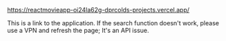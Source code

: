 https://reactmovieapp-oi24la62g-dprcolds-projects.vercel.app/

This is a link to the application. If the search function doesn't work, please use a VPN and refresh the page;
It's an API issue.
